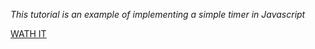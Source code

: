 *This tutorial is an example of implementing a simple timer in Javascript*

[WATH IT](https://nick-rashkevich.github.io/simple_timer/)